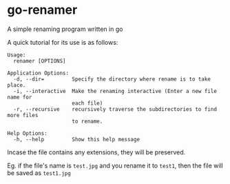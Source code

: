 # go-renamer
A simple renaming program written in go

A quick tutorial for its use is as follows:

```
Usage:
  renamer [OPTIONS]

Application Options:
  -d, --dir=         Specify the directory where rename is to take place.
  -i, --interactive  Make the renaming interactive (Enter a new file name for
                     each file)
  -r, --recursive    recursively traverse the subdirectories to find more files
                     to rename.

Help Options:
  -h, --help         Show this help message
 ```
  
Incase the file contains any extensions, they will be preserved.

Eg. 
if the file's name is `test.jpg` and you rename it to `test1`, then the file will be saved as `test1.jpg`
